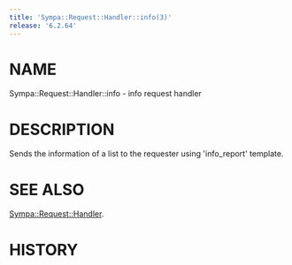 ```yaml
---
title: 'Sympa::Request::Handler::info(3)'
release: '6.2.64'
---
```


# NAME

Sympa::Request::Handler::info - info request handler

# DESCRIPTION

Sends the information of a list to the requester using 'info\_report' template.

# SEE ALSO

[Sympa::Request::Handler](./Sympa-Request-Handler.3.md).

# HISTORY
